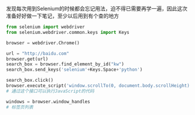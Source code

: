 发现每次用到Selenium的时候都会忘记用法，迫不得已需要再学一遍，因此这次准备好好做一下笔记，至少以后用到有个查的地方



```python
from selenium import webdriver
from selenium.webdriver.common.keys import Keys

browser = webdriver.Chrome()

url = "http://baidu.com"
browser.get(url)
search_box = browser.find_element_by_id("kw")
search_box.send_keys('selenium'+Keys.Space+'python')

search_box.click()
browser.execute_script('window.scrollTo(0, document.body.scrollHeight)')
# 通过这个接口可以执行JavaScript的代码

windows = browser.window_handles
# 标签页列表

```

